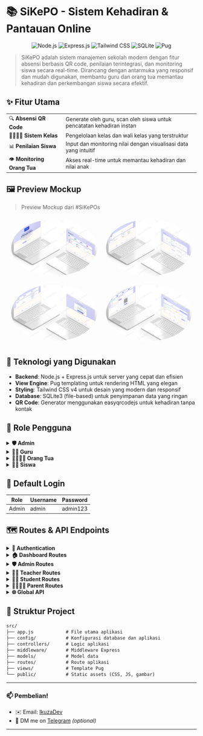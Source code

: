 # 📚 SiKePO - Sistem Kehadiran & Pantauan Online
<p align="center">
  <img src="https://img.shields.io/badge/Node.js-339933?style=for-the-badge&logo=nodedotjs&logoColor=white" alt="Node.js">
  <img src="https://img.shields.io/badge/Express.js-000000?style=for-the-badge&logo=express&logoColor=white" alt="Express.js">
  <img src="https://img.shields.io/badge/Tailwind_CSS-38B2AC?style=for-the-badge&logo=tailwind-css&logoColor=white" alt="Tailwind CSS">
  <img src="https://img.shields.io/badge/SQLite-07405E?style=for-the-badge&logo=sqlite&logoColor=white" alt="SQLite">
  <img src="https://img.shields.io/badge/Pug-A86454?style=for-the-badge&logo=pug&logoColor=white" alt="Pug">
</p>

> SiKePO adalah sistem manajemen sekolah modern dengan fitur absensi berbasis QR code, penilaian terintegrasi, dan monitoring siswa secara real-time. Dirancang dengan antarmuka yang responsif dan mudah digunakan, membantu guru dan orang tua memantau kehadiran dan perkembangan siswa secara efektif.

## ✨ Fitur Utama

<table>
  <tr>
    <td>🔍 <b>Absensi QR Code</b></td>
    <td>Generate oleh guru, scan oleh siswa untuk pencatatan kehadiran instan</td>
  </tr>
  <tr>
    <td>👨‍👩‍👧‍👦 <b>Sistem Kelas</b></td>
    <td>Pengelolaan kelas dan wali kelas yang terstruktur</td>
  </tr>
  <tr>
    <td>📊 <b>Penilaian Siswa</b></td>
    <td>Input dan monitoring nilai dengan visualisasi data yang intuitif</td>
  </tr>
  <tr>
    <td>👁️ <b>Monitoring Orang Tua</b></td>
    <td>Akses real-time untuk memantau kehadiran dan nilai anak</td>
  </tr>
</table>

## 🖼️ Preview Mockup

> Preview Mockup dari #SiKePOs

<div align="center">
  <img src="preview/mockup/mockup-SiKePO.jpg" alt="Dashboard SiKePO" width="45%" style="margin: 10px;border-radius: 50%;">
  <img src="preview/mockup/mockup-SiKePO1.jpg" alt="Absensi QR Code" width="45%" style="margin: 10px;border-radius: 50%;">
  <img src="preview/mockup/mockup-SiKePO2.jpg" alt="Monitoring Nilai" width="45%" style="margin: 10px;border-radius: 50%;">
  <img src="preview/mockup/mockup-SiKePO3.jpg" alt="Dashboard Orang Tua" width="45%" style="margin: 10px;border-radius: 50%;">
</div>

## 🧩 Teknologi yang Digunakan

- **Backend**: Node.js + Express.js untuk server yang cepat dan efisien
- **View Engine**: Pug templating untuk rendering HTML yang elegan
- **Styling**: Tailwind CSS v4 untuk desain yang modern dan responsif
- **Database**: SQLite3 (file-based) untuk penyimpanan data yang ringan
- **QR Code**: Generator menggunakan easyqrcodejs untuk kehadiran tanpa kontak

## 👥 Role Pengguna

<details>
  <summary><b>🛡️ Admin</b></summary>
  <ul>
    <li>Mengelola data guru, siswa, orang tua</li>
    <li>Mengelola kelas dan menetapkan wali kelas</li>
    <li>Mengelola berita untuk orang tua</li>
    <li>Melihat laporan absensi dan nilai siswa</li>
  </ul>
</details>

<details>
  <summary><b>👨‍🏫 Guru</b></summary>
  <ul>
    <li>Sebagai pengajar atau wali kelas</li>
    <li>Membuat QR code harian untuk absensi</li>
    <li>Menginput nilai siswa</li>
    <li>Melihat data dan perkembangan siswa</li>
  </ul>
</details>

<details>
  <summary><b>👨‍👩‍👧‍👦 Orang Tua</b></summary>
  <ul>
    <li>Melihat absensi dan nilai anak</li>
    <li>Melihat catatan dari guru</li>
    <li>Memantau perkembangan anak secara real-time</li>
  </ul>
</details>

<details>
  <summary><b>👨‍🎓 Siswa</b></summary>
  <ul>
    <li>Melakukan absensi dengan scan QR</li>
    <li>Melihat nilai dan catatan pribadi</li>
    <li>Melihat riwayat kehadiran dan prestasi</li>
  </ul>
</details>

## 🔑 Default Login

| Role  | Username | Password  |
|-------|----------|-----------|
| Admin | admin    | admin123  |

## 🗺️ Routes & API Endpoints

<details>
  <summary><b>🔐 Authentication</b></summary>
  
  - `GET /login` - Menampilkan halaman login
  - `POST /login` - Memproses login user
  - `GET /logout` - Logout user dan menghapus token
</details>

<details>
  <summary><b>🏠 Dashboard Routes</b></summary>
  
  - `GET /` - Halaman utama/landing page
</details>

<details>
  <summary><b>🛡️ Admin Routes</b></summary>

  ### Page Routes
  - `GET /admin/dashboard` - Dashboard admin
  - `GET /admin/users` - Manajemen pengguna
  - `GET /admin/classes` - Manajemen kelas
  - `GET /admin/classes/:id/students` - Manajemen siswa dalam kelas
  - `GET /admin/landing-page` - Manajemen landing page
  - `GET /admin/reports` - Laporan
  - `GET /admin/subjects` - Manajemen mata pelajaran
  - `GET /admin/announcements` - Manajemen pengumuman
  - `GET /admin/announcements/add` - Form tambah pengumuman
  - `GET /admin/announcements/edit/:id` - Form edit pengumuman

  ### API Routes - Users
  - `GET /admin/api/users` - Mendapatkan semua data pengguna
  - `GET /admin/api/users/:id` - Mendapatkan data pengguna tertentu
  - `POST /admin/api/users` - Membuat pengguna baru
  - `PUT /admin/api/users/:id` - Mengubah data pengguna
  - `DELETE /admin/api/users/:id` - Menghapus pengguna

  ### API Routes - Classes
  - `GET /admin/api/classes` - Mendapatkan semua data kelas
  - `GET /admin/api/classes/:id` - Mendapatkan data kelas tertentu
  - `POST /admin/api/classes` - Membuat kelas baru
  - `PUT /admin/api/classes/:id` - Mengubah data kelas
  - `DELETE /admin/api/classes/:id` - Menghapus kelas

  ### API Routes - Landing Page
  - `GET /admin/api/landing-page` - Mendapatkan semua konten landing page
  - `GET /admin/api/landing-page/:id` - Mendapatkan konten tertentu
  - `POST /admin/api/landing-page` - Membuat konten baru
  - `PUT /admin/api/landing-page/:id` - Mengubah konten
  - `DELETE /admin/api/landing-page/:id` - Menghapus konten

  ### API Routes - Subjects
  - `GET /admin/api/subjects` - Mendapatkan semua mata pelajaran
  - `GET /admin/api/subjects/:id` - Mendapatkan mata pelajaran tertentu
  - `POST /admin/api/subjects` - Membuat mata pelajaran baru
  - `PUT /admin/api/subjects/:id` - Mengubah mata pelajaran
  - `DELETE /admin/api/subjects/:id` - Menghapus mata pelajaran

  ### API Routes - Announcements
  - `POST /admin/announcements` - Membuat pengumuman baru
  - `POST /admin/announcements/:id` - Mengubah pengumuman
  - `DELETE /admin/api/announcements/:id` - Menghapus pengumuman

  ### API Routes - Students
  - `PUT /admin/api/students/:id/remove-from-class` - Mengeluarkan siswa dari kelas
  - `GET /admin/api/students/byUserId/:userId` - Mendapatkan data siswa berdasarkan ID user
</details>

<details>
  <summary><b>👨‍🏫 Teacher Routes</b></summary>

  ### Page Routes
  - `GET /teacher/dashboard` - Dashboard guru
  - `GET /teacher/attendance` - Manajemen absensi siswa
  - `GET /teacher/students` - Daftar siswa
  - `GET /teacher/grades` - Input nilai siswa

  ### API Routes - Attendance
  - `POST /teacher/api/attendance` - Membuat data absensi baru
  - `PUT /teacher/api/attendance/:id` - Mengubah status absensi
  - `DELETE /teacher/api/attendance/:id` - Menghapus data absensi
  - `POST /teacher/api/attendance/bulk` - Membuat/mengubah banyak data absensi sekaligus

  ### API Routes - Grades
  - `POST /teacher/grades` - Membuat data nilai baru
  - `PUT /teacher/grades/:id` - Mengubah nilai
  - `DELETE /teacher/grades/:id` - Menghapus data nilai
  - `POST /teacher/grades/batch` - Membuat/mengubah banyak data nilai sekaligus
  - `POST /teacher/api/grades` - Membuat data nilai baru (alternatif)
  - `PUT /teacher/api/grades/:id` - Mengubah nilai (alternatif)
  - `DELETE /teacher/api/grades/:id` - Menghapus data nilai (alternatif)
  - `POST /teacher/api/grades/bulk` - Membuat/mengubah banyak data nilai sekaligus (alternatif)
</details>

<details>
  <summary><b>👨‍🎓 Student Routes</b></summary>

  ### Page Routes
  - `GET /student/dashboard` - Dashboard siswa
  - `GET /student/attendance` - Melihat riwayat absensi
  - `GET /student/grades` - Melihat nilai
  - `GET /student/qr-scanner` - Scanner QR code untuk absensi

  ### API Routes
  - `POST /student/api/scan-qr` - Endpoint untuk siswa melakukan scan QR code
</details>

<details>
  <summary><b>👨‍👩‍👧‍👦 Parent Routes</b></summary>

  ### Page Routes
  - `GET /parent/dashboard` - Dashboard orang tua
  - `GET /parent/announcement/:id` - Melihat detail pengumuman
  - `GET /parent/children` - Alias untuk dashboard
  - `GET /parent/child` - Melihat detail anak (dengan query param childId)
  - `GET /parent/child/:id` - Melihat detail anak berdasarkan ID
  - `GET /parent/attendance` - Melihat absensi anak (dengan query param childId)
  - `GET /parent/child/:id/attendance` - Melihat absensi anak berdasarkan ID
  - `GET /parent/grades` - Melihat nilai anak (dengan query param childId)
  - `GET /parent/child/:id/grades` - Melihat nilai anak berdasarkan ID
</details>

<details>
  <summary><b>🌐 Global API</b></summary>
  
  - `POST /api/attendance/scan` - Endpoint umum untuk scan QR code absensi
</details>

## 📂 Struktur Project

```
src/
├── app.js            # File utama aplikasi
├── config/           # Konfigurasi database dan aplikasi
├── controllers/      # Logic aplikasi
├── middleware/       # Middleware Express
├── models/           # Model data
├── routes/           # Route aplikasi
├── views/            # Template Pug
└── public/           # Static assets (CSS, JS, gambar)
```

---

### 📫 Pembelian!

- ✉️ Email: [IkuzaDev](mailto:dragon.studio.official@gmail.com)
- 💬 DM me on [Telegram](https://t.me/IkuzaDev_ID) *(optional)*

---
